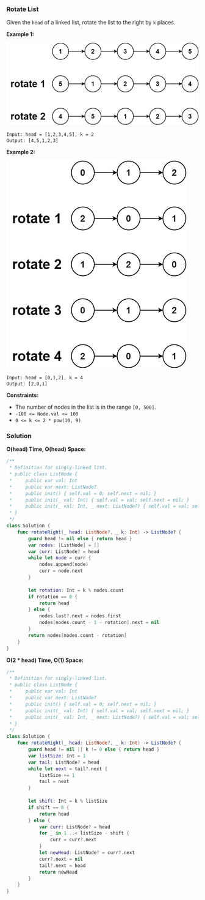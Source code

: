 
### Rotate List

Given the `head` of a linked list, rotate the list to the right by `k` places.

__Example 1:__

![question_61-0.jpg](../images/question_61-0.jpg)
```
Input: head = [1,2,3,4,5], k = 2
Output: [4,5,1,2,3]
```
__Example 2:__

![question_61-1.jpg](../images/question_61-1.jpg)
```
Input: head = [0,1,2], k = 4
Output: [2,0,1]
```

__Constraints:__
* The number of nodes in the list is in the range `[0, 500]`.
* `-100 <= Node.val <= 100`
* `0 <= k <= 2 * pow(10, 9)`

### Solution
__O(head) Time, O(head) Space:__
```Swift
/**
 * Definition for singly-linked list.
 * public class ListNode {
 *     public var val: Int
 *     public var next: ListNode?
 *     public init() { self.val = 0; self.next = nil; }
 *     public init(_ val: Int) { self.val = val; self.next = nil; }
 *     public init(_ val: Int, _ next: ListNode?) { self.val = val; self.next = next; }
 * }
 */
class Solution {
    func rotateRight(_ head: ListNode?, _ k: Int) -> ListNode? {
        guard head != nil else { return head }
        var nodes: [ListNode] = []
        var curr: ListNode? = head
        while let node = curr {
            nodes.append(node)
            curr = node.next
        }

        let rotation: Int = k % nodes.count 
        if rotation == 0 {
            return head
        } else {
            nodes.last?.next = nodes.first
            nodes[nodes.count - 1 - rotation].next = nil
        }
        return nodes[nodes.count - rotation]
    }
}
```
__O(2 * head) Time, O(1) Space:__
```Swift
/**
 * Definition for singly-linked list.
 * public class ListNode {
 *     public var val: Int
 *     public var next: ListNode?
 *     public init() { self.val = 0; self.next = nil; }
 *     public init(_ val: Int) { self.val = val; self.next = nil; }
 *     public init(_ val: Int, _ next: ListNode?) { self.val = val; self.next = next; }
 * }
 */
class Solution {
    func rotateRight(_ head: ListNode?, _ k: Int) -> ListNode? {
        guard head != nil || k != 0 else { return head }
        var listSize: Int = 1
        var tail: ListNode? = head
        while let next = tail?.next {
            listSize += 1
            tail = next
        }

        let shift: Int = k % listSize
        if shift == 0 {
            return head
        } else {
            var curr: ListNode? = head
            for _ in 1 ..< listSize - shift {
                curr = curr?.next
            }
            let newHead: ListNode? = curr?.next
            curr?.next = nil
            tail?.next = head
            return newHead
        }
    }
}
```